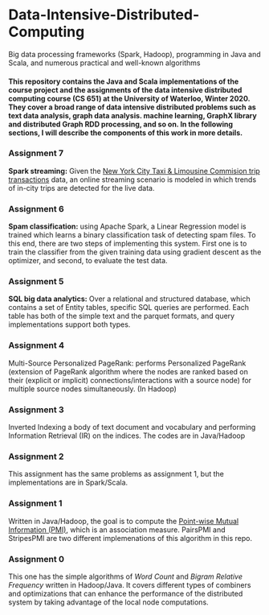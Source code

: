 # Data-Intensive-Distributed-Computing
Big data processing frameworks (Spark, Hadoop), programming in Java and Scala, and numerous practical and well-known algorithms

#### This repository contains the Java and Scala implementations of the course project and the assignments of the data intensive distributed computing course (CS 651) at the University of Waterloo, Winter 2020. They cover a broad range of data intensive distributed problems such as text data analysis, graph data analysis. machine learning, GraphX library and distributed Graph RDD processing, and so on. In the following sections, I will describe the components of this work in more details.



### Assignment 7
**Spark streaming:** Given the [New York City Taxi & Limousine Commision trip transactions](https://toddwschneider.com/posts/analyzing-1-1-billion-nyc-taxi-and-uber-trips-with-a-vengeance/) data, an online streaming scenario is modeled in which trends of in-city trips are detected for the live data.

### Assignment 6
**Spam classification:** using Apache Spark, a Linear Regression model is trained which learns a binary classification task of detecting spam files. To this end, there are two steps of implementing this system. First one is to train the classifier from the given training data using gradient descent as the optimizer, and second, to evaluate the test data.

### Assignment 5
**SQL big data analytics:** Over a relational and structured database, which contains a set of Entity tables, specific SQL queries are performed. Each table has both of the simple text and the parquet formats, and query implementations support both types.

### Assignment 4
Multi-Source Personalized PageRank: performs Personalized PageRank (extension of PageRank algorithm where the nodes are ranked based on their (explicit or implicit) connections/interactions with a source node) for multiple source nodes simultaneously. (In Hadoop)

### Assignment 3
Inverted Indexing a body of text document and vocabulary and performing Information Retrieval (IR) on the indices. The codes are in Java/Hadoop

### Assignment 2
This assignment has the same problems as assignment 1, but the implementations are in Spark/Scala.

### Assignment 1
Written in Java/Hadoop, the goal is to compute the [Point-wise Mutual Information (PMI)](https://en.wikipedia.org/wiki/Pointwise_mutual_information), which is an association measure. PairsPMI and StripesPMI are two different implemenations of this algorithm in this repo.

### Assignment 0
This one has the simple algorithms of *Word Count* and *Bigram Relative Frequency* written in Hadoop/Java. It covers different types of combiners and optimizations that can enhance the performance of the distributed system by taking advantage of the local node computations.


